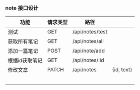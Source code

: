 



### note 接口设计

| 功能           | 请求类型 | 路径            |      |
| -------------- | -------- | --------------- | ---- |
| 测试           | GET      | /api/notes/test |      |
| 获取所有笔记   | GET      | /api/notes/all  |      |
| 添加一篇笔记   | POST     | /api/note/add   |      |
| 根据id获取笔记 | GET      | /api/notes/:id  |      |
| 修改文章      | PATCH |     /api/notes     | {id, text}   |
|                |          |                 |      |
|                |          |                 |      |
|                |          |                 |      |
|                |          |                 |      |
|                |          |                 |      |

